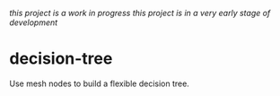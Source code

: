 *this project is a work in progress*
*this project is in a very early stage of development*

# decision-tree
Use mesh nodes to build a flexible decision tree.

